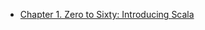
- [Chapter 1. Zero to Sixty: Introducing Scala](/2010/05/chapter-1-zero-to-sixty-introducing-scala/)
